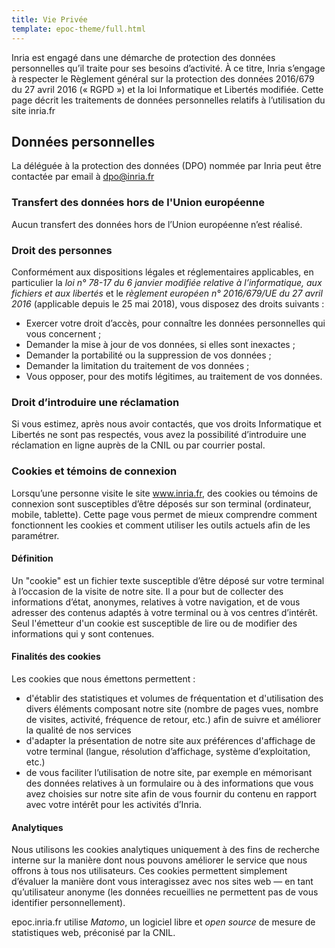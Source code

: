 ```yaml
---
title: Vie Privée
template: epoc-theme/full.html
---
```



Inria est engagé dans une démarche de protection des données personnelles qu’il traite pour ses besoins d’activité. À ce 
titre, Inria s’engage à respecter le Règlement général sur la protection des données 2016/679 du 27 avril 2016 
(« RGPD ») et la loi Informatique et Libertés modifiée. Cette page décrit les traitements de données personnelles 
relatifs à l’utilisation du site inria.fr


## Données personnelles

La déléguée à la protection des données (DPO) nommée par Inria peut être contactée par email à dpo@inria.fr

### Transfert des données hors de l'Union européenne

Aucun transfert des données hors de l’Union européenne n’est réalisé.

### Droit des personnes

Conformément aux dispositions légales et réglementaires applicables, en particulier la _loi n° 78-17 du 6 janvier modifiée relative à l’informatique, aux fichiers et aux libertés_ et le _règlement européen n° 2016/679/UE du 27 avril 2016_ (applicable depuis le 25 mai 2018), vous disposez des droits suivants :

*   Exercer votre droit d’accès, pour connaître les données personnelles qui vous concernent ;
*   Demander la mise à jour de vos données, si elles sont inexactes ;
*   Demander la portabilité ou la suppression de vos données ;
*   Demander la limitation du traitement de vos données ;
*   Vous opposer, pour des motifs légitimes, au traitement de vos données.

### Droit d’introduire une réclamation

Si vous estimez, après nous avoir contactés, que vos droits Informatique et Libertés ne sont pas respectés, vous avez la possibilité d’introduire une réclamation en ligne auprès de la CNIL ou par courrier postal.

### Cookies et témoins de connexion

Lorsqu’une personne visite le site www.inria.fr, des cookies ou témoins de connexion sont susceptibles d’être déposés sur son terminal (ordinateur, mobile, tablette). Cette page vous permet de mieux comprendre comment fonctionnent les cookies et comment utiliser les outils actuels afin de les paramétrer.

#### Définition

Un "cookie" est un fichier texte susceptible d’être déposé sur votre terminal à l’occasion de la visite de notre site. Il a pour but de collecter des informations d’état, anonymes, relatives à votre navigation, et de vous adresser des contenus adaptés à votre terminal ou à vos centres d’intérêt. Seul l'émetteur d'un cookie est susceptible de lire ou de modifier des informations qui y sont contenues.

#### Finalités des cookies

Les cookies que nous émettons permettent :

- d'établir des statistiques et volumes de fréquentation et d'utilisation des divers éléments composant notre site (nombre de pages vues, nombre de visites, activité, fréquence de retour, etc.) afin de suivre et améliorer la qualité de nos services
- d'adapter la présentation de notre site aux préférences d'affichage de votre terminal (langue, résolution d’affichage, système d’exploitation, etc.)
- de vous faciliter l’utilisation de notre site, par exemple en mémorisant des données relatives à un formulaire ou à des informations que vous avez choisies sur notre site afin de vous fournir du contenu en rapport avec votre intérêt pour les activités d’Inria.

#### Analytiques

Nous utilisons les cookies analytiques uniquement à des fins de recherche interne sur la manière dont nous pouvons améliorer le service que nous offrons à tous nos utilisateurs. Ces cookies permettent simplement d’évaluer la manière dont vous interagissez avec nos sites web — en tant qu’utilisateur anonyme (les données recueillies ne permettent pas de vous identifier personnellement).

epoc.inria.fr utilise _Matomo_, un logiciel libre et _open source_ de mesure de statistiques web, préconisé par la CNIL.
